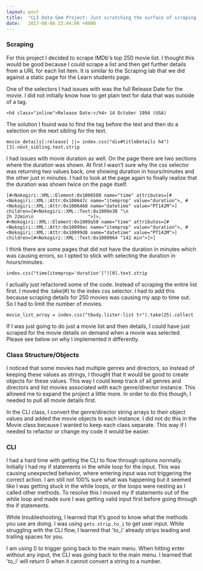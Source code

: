 ```yaml
---
layout: post
title:  "CLI Data Gem Project: Just scratching the surface of scraping."
date:   2017-08-06 23:44:06 +0000
---
```


### Scraping

For this project I decided to scrape IMDb's top 250 movie list. I thought this would be good because I could scrape a list and then get further details from a URL for each list item. It is similar to the Scraping lab that we did against a static page for the Learn students page.

One of the selectors I had issues with was the full Release Date for the movie. I did not initially know how to get plain text for data that was outside of a tag.

```<h4 class="inline">Release Date:</h4> 14 October 1994 (USA)```

The solution I found was to find the tag before the text and then do a selection on the next sibling for the text.

```movie_details[:release] ||= index.css("div#titleDetails h4")[3].next_sibling.text.strip```


I had issues with movie duration as well. On the page there are two sections where the duration was shown. At first I wasn’t sure why the css selector was returning two values back, one showing duration in hours/minutes and the other just in minutes. I had to look at the page again to finally realize that the duration was shown twice on the page itself. 

```
[#<Nokogiri::XML::Element:0x1006508 name="time" attributes=[#<Nokogiri::XML::Attr:0x100647c name="itemprop" value="duration">, #<Nokogiri::XML::Attr:0x1006468 name="datetime" value="PT142M">] children=[#<Nokogiri::XML::Text:0x1009e38 "\n                        2h 22min\n                    ">]>, 
#<Nokogiri::XML::Element:0x1009a50 name="time" attributes=[#<Nokogiri::XML::Attr:0x10099ec name="itemprop" value="duration">, #<Nokogiri::XML::Attr:0x10099d8 name="datetime" value="PT142M">] children=[#<Nokogiri::XML::Text:0x1009064 "142 min">]>]
```


I think there are some pages that did not have the duration in minutes which was causing errors, so I opted to stick with selecting the duration in hours/minutes.

```
index.css("time[itemprop='duration']")[0].text.strip
```

I actually just refactored some of the code. Instead of scraping the entire list first. I moved the .take(#) to the index css selector. I had to add this because scraping details for 250 movies was causing my app to time out. So I had to limit the number of movies. 

```
movie_list_array = index.css("tbody.lister-list tr").take(25).collect
```

If I was just going to do just a movie list and then details, I could have just scraped for the movie details on demand when a movie was selected. Please see below on why I implemented it differently.

### Class Structure/Objects
I noticed that some movies had multiple genres and directors, so instead of keeping these values as strings, I thought that it would be good to create objects for these values. This way I could keep track of all genres and directors and list movies associated with each genre/director instance. This allowed me to expand the project a little more. In order to do this though, I needed to pull all movie details first.

In the CLI class, I convert the genre/director string arrays to their object values and added the movie objects to each instance. I did not do this in the Movie class because I wanted to keep each class separate. This way if I needed to refactor or change my code it would be easier.
### CLI
I had a hard time with getting the CLI to flow through options normally. Initially I had my if statements in the while loop for the input. This was causing unexpected behavior, where entering input was not triggering the correct action. I am still not 100% sure what was happening but it seemed like I was getting stuck in the while loops, or the loops were nesting as I called other methods. To resolve this I moved my if statements out of the while loop and made sure I was getting valid input first before going through the if statements.

While troubleshooting, I learned that It’s good to know what the methods you use are doing. 
I was using ```gets.strip.to_i``` to get user input. While struggling with the CLI flow, I learned that 'to_i' already strips leading and trailing spaces for you.

I am using 0 to trigger going back to the main menu. When hitting enter without any input, the CLI was going back to the main menu. I learned that 'to_i' will return 0 when it cannot convert a string to a number.
